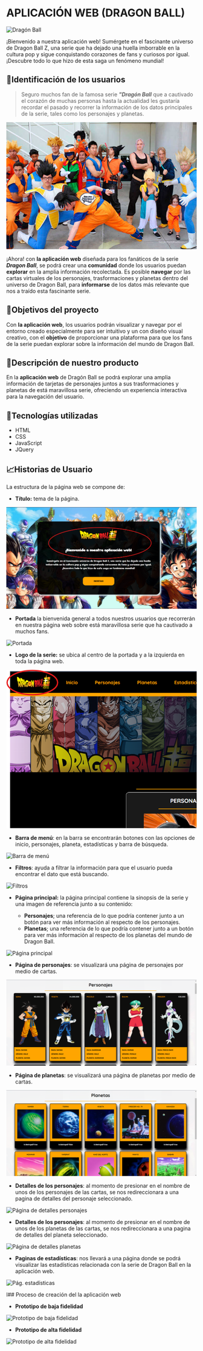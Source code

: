 # APLICACIÓN WEB (DRAGON BALL)

![Dragón Ball](./img/Aplicación%20web.png "APLICACIÓN WEB")

¡Bienvenido a nuestra aplicación web! Sumérgete en el fascinante universo de Dragon Ball Z, una serie que ha dejado una huella imborrable en la cultura pop y sigue conquistando corazones de fans y curiosos por igual. ¡Descubre todo lo que hizo de esta saga un fenómeno mundial!

## 🔎Identificación de los usuarios
>Seguro muchos fan de la famosa serie ***"Dragón Ball*** que a cautivado el corazón de muchas personas hasta la actualidad les gustaría recordar el pasado y recorrer la información de los datos principales de la serie, tales como los personajes y planetas.

![Fans](./img/dragon-ball-fans.jpg "fans")

¡Ahora! con **la aplicación web** diseñada para los fanáticos de la serie ***Dragon Ball***, se podrá crear una **comunidad** donde los usuarios puedan **explorar** en la amplia información recolectada. Es posible **navegar** por las cartas virtuales de los personajes, trasformaciones y planetas dentro del universo de Dragon Ball, para **informarse** de los datos más relevante que nos a traído esta fascinante serie.

## 📌Objetivos del proyecto 

Con **la aplicación web**, los usuarios podrán visualizar y navegar por el entorno creado especialmente para ser intuitivo y un con diseño visual creativo, con el **objetivo** de proporcionar una plataforma para que los fans de la serie puedan explorar sobre la información del mundo de Dragon Ball.

## 📝Descripción de nuestro producto 

En la **aplicación web** de Dragón Ball se podrá explorar una amplia información de tarjetas de personajes juntos a sus trasformaciones y planetas de está maravillosa serie, ofreciendo un experiencia interactiva para la navegación del usuario.

## 🧩Tecnologías utilizadas 
- HTML
- CSS
- JavaScript
- JQuery

## 📈Historias de Usuario

La estructura de la página web se compone de:

- **Título:** tema de la página.

![Titulo](./img/titulo.png "")

- **Portada** la bienvenida general a todos nuestros usuarios que recorrerán en nuestra página web sobre está maravillosa serie que ha cautivado a muchos fans.

![Portada](./img/Aplicación%20web.png "bienvenida")

- **Logo de la serie:** se ubica al centro de la portada y a la izquierda en toda la página web.

![Logo](./img/logo.png "Logo")

- **Barra de menú**: en la barra se encontrarán botones con las opciones de inicio, personajes, planeta, estadísticas y barra de búsqueda.

![Barra de menú](./assets/img/logo-removebg-preview.png "Barra de menú")

- **Filtros**: ayuda a filtrar la información para que el usuario pueda encontrar el dato que está buscando.

![Filtros](./assets/img/logo-removebg-preview.png "Filtros")

- **Página principal:** la página principal contiene la sinopsis de la serie y una imagen de referencia junto a su contenido:

    - **Personajes**; una referencia de lo que podría contener junto a un botón para ver más información al respecto de los personajes.
    - **Planetas**; una referencia de lo que podría contener junto a un botón para ver más información al respecto de los planetas del mundo de Dragon Ball.

![Página principal](./assets/img/ "pág. principal")

- **Página de personajes**: se visualizará una página de personajes por medio de cartas.

![Página de personajes](./img/personajes.png "pág. de personajes")

- **Página de planetas**: se visualizará una página de planetas por medio de cartas.

![Página de planetas](./img/planetas.png "pág. de planetas")

- **Detalles de los personajes**:  al momento de presionar en el nombre de unos de los personajes de las cartas, se nos redireccionara a una pagina de detalles del personaje seleccionado.

![Página de detalles personajes](./assets/img/ "pág. de detalles de personajes")

- **Detalles de los personajes**:  al momento de presionar en el nombre de unos de los planetas de las cartas, se nos redireccionara a una pagina de detalles del planeta seleccionado.

![Página de detalles planetas](./assets/img/ "pág. de detalles planetas")

- **Paginas de estadísticas**: nos llevará a una página donde se podrá visualizar las estadísticas relacionada con la serie de Dragon Ball en la aplicación web.

![Pág. estadísticas](./assets/img/logo-removebg-preview.png "pág. estadísticas")

l## Proceso de creación del la aplicación web
- **Prototipo de baja fidelidad**

![Prototipo de baja fidelidad](./assets/img/logo-removebg-preview.png "baja fidelidad")

- **Prototipo de alta fidelidad**

![Prototipo de alta fidelidad](./assets/img/logo-removebg-preview.png "alta fidelidad")